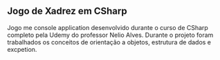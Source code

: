 ## Jogo de Xadrez em CSharp

Jogo me console application desenvolvido durante o curso de CSharp completo pela Udemy do professor Nelio Alves. Durante o projeto foram trabalhados os conceitos de orientação a objetos, estrutura de dados e excpetion.
